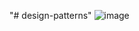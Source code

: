 "# design-patterns" 
![image](https://user-images.githubusercontent.com/64452976/160292161-c6ae22a9-1ddd-4e21-9fd3-2dbb03523302.png)
